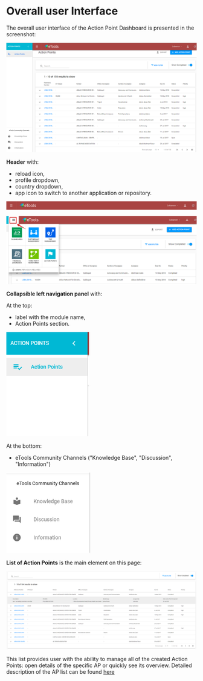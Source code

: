 # Overall user Interface

The overall user interface of the Action Point Dashboard is presented in the screenshot:

![Overall user interface](../.gitbook/assets/11%20%281%29.png)

**Header** with:

* reload icon,
* profile dropdown,
* country dropdown,
* app icon to switch to another application  or repository.

![Header](../.gitbook/assets/6%20%282%29.png)

![Switch to other applications](../.gitbook/assets/12%20%282%29.png)

**Сollapsible left navigation panel**  with:

At the top:

* label with the module name,
* Action Points section.

![Top of the left navigation panel](../.gitbook/assets/8.png)

At the bottom:

* eTools Community Channels \("Knowledge Base", "Discussion", "Information"\)

![Bottom of the left navigation panel](../.gitbook/assets/13.png)

**List of Action Points** is the main element on this page:

![](../.gitbook/assets/2018-09-10_1641.png)

This list provides user with the ability to manage all of the created Action Points: open details of the specific AP or quickly see its overview. Detailed description of the AP list can be found [here](https://razortheory.gitbook.io/action-points-dashboard/~/edit/drafts/-LM2Q6TpT0_6f2a9VRTq/product-end-user-documentation/list-of-action-points)

